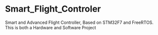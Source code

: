 # Smart_Flight_Controler
Smart and Advanced Flight Controller, Based on STM32F7 and FreeRTOS. This is both a Hardware and Software Project 
